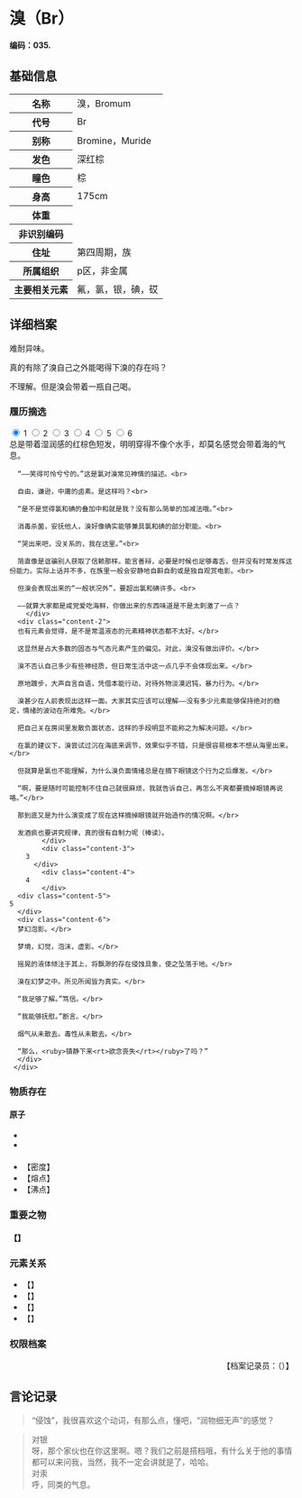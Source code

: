 # 溴（Br）

**编码：035.**

## 基础信息

<table id="chara">
	<tr><th>名称</th><td>溴，Bromum</td></tr>
  <tr><th>代号</th><td>Br</td></tr>
  <tr><th>别称</th><td>Bromine，Muride</td></tr>
  <tr><th>发色</th><td>深红棕</td></tr>
  <tr><th>瞳色</th><td>棕</td></tr>
  <tr><th>身高</th><td>175cm</td></tr>
  <tr><th>体重</th><td></td></tr>
  <tr><th>非识别编码</th><td></td></tr>
  <tr><th>住址</th><td>第四周期，族</td></tr>
  <tr><th>所属组织</th><td>p区，非金属</td></tr>
  <tr><th>主要相关元素</th><td>氟，氯，银，碘，砹</td></tr>
</table>

## 详细档案

难耐异味。

真的有除了溴自己之外能喝得下溴的存在吗？

不理解。但是溴会带着一瓶自己喝。

### 履历摘选

<section class="tabs">
	        <input id="tab-1" type="radio" name="radio-set" class="tab-selector-1" checked="checked" />
		    <label for="tab-1" class="tab-label-1">1</label>
	        <input id="tab-2" type="radio" name="radio-set" class="tab-selector-2" />
		    <label for="tab-2" class="tab-label-2">2</label>
	        <input id="tab-3" type="radio" name="radio-set" class="tab-selector-3" />
		    <label for="tab-3" class="tab-label-3">3</label>
	        <input id="tab-4" type="radio" name="radio-set" class="tab-selector-4" />
		    <label for="tab-4" class="tab-label-4">4</label>
          <input id="tab-5" type="radio" name="radio-set" class="tab-selector-5" />
        <label for="tab-5" class="tab-label-5">5</label>
          <input id="tab-6" type="radio" name="radio-set" class="tab-selector-6" />
        <label for="tab-6" class="tab-label-6">6</label>
 <div class="clear-shadow"></div>
	<div class="content">
			<div class="content-1">
      总是带着湿润感的红棕色短发，明明穿得不像个水手，却莫名感觉会带着海的气息。<br>

      “——笑得可怜兮兮的。”这是氯对溴常见神情的描述。<br>

      自由，谦逊，中庸的卤素。是这样吗？<br>

      “是不是觉得氯和碘的叠加中和就是我？没有那么简单的加减法哦。”<br>

      消毒杀菌，安抚他人，溴好像确实能够兼具氯和碘的部分职能。<br>

      “哭出来吧，没关系的，我在这里。”<br>

      简直像是诓骗别人获取了信赖那样。能言善辩，必要是时候也足够毒舌，但并没有时常发挥这份能力。实际上话并不多，在族里一般会安静地自斟自酌或是独自观赏电影。<br>

      但溴会表现出来的“一般状况外”，要超出氯和碘许多。<br>

      ——就算大家都是咸党爱吃海鲜，你做出来的东西味道是不是太刺激了一点？
	  	</div>
  	  <div class="content-2">
      也有元素会觉得，是不是常温液态的元素精神状态都不太好。</br>

      这显然是占大多数的固态与气态元素产生的偏见。对此，溴没有做出评价。</br>

      溴不否认自己多少有些神经质，但日常生活中这一点几乎不会体现出来。</br>

      原地踱步，大声自言自语，凭借本能行动，对待外物淡漠迟钝，暴力行为。</br>

      溴甚少在人前表现出这样一面。大家其实应该可以理解——没有多少元素能够保持绝对的稳定，情绪的波动在所难免。</br>

      把自己关在房间里发散负面状态，这样的手段明显不能称之为解决问题。</br>

      在氯的建议下，溴尝试过沉在海底来调节，效果似乎不错，只是很容易根本不想从海里出来。</br>

      但就算是氯也不能理解，为什么溴负面情绪总是在摘下眼镜这个行为之后爆发。</br>

      “啊，要是随时可能控制不住自己就很麻烦，我就告诉自己，再怎么不爽都要摘掉眼镜再说咯。”</br>

      那到底又是为什么演变成了现在这样摘掉眼镜就开始造作的情况啊。</br>

      发酒疯也要讲究规律，真的很有自制力呢（棒读）。
			</div>
			<div class="content-3">
		3
		  </div>
			<div class="content-4">
		4
			</div>
      <div class="content-5">
    5
      </div>
      <div class="content-6">
      梦幻泡影。</br>

      梦境，幻觉，泡沫，虚影。</br>

      摇晃的液体倾注于其上，将飘渺的存在侵蚀具象，使之坠落于地。</br>

      溴在幻梦之中。所见所闻皆为真实。</br>

      “我足够了解。”笃信。</br>

      “我能够抚慰。”断言。</br>

      烟气从未散去。毒性从未散去。</br>

      “那么，<ruby>镇静下来<rt>欲念丧失</rt></ruby>了吗？”
      </div>
	 </div>     
</section>

### 物质存在

#### 原子

-
-

####


- 【密度】
- 【熔点】
- 【沸点】

### 重要之物

#### 【】

### 元素关系

- 【】
- 【】
- 【】
- 【】

### 权限档案


<p align="right">【档案记录员：（）】</p>

## 言论记录

>

>“侵蚀”，我很喜欢这个动词，有那么点，懂吧，“润物细无声”的感觉？  

>对银  
呀，那个家伙也在你这里啊。嗯？我们之前是搭档哦，有什么关于他的事情都可以来问我，当然，我不一定会讲就是了，哈哈。  
对汞  
呼，同类的气息。  
